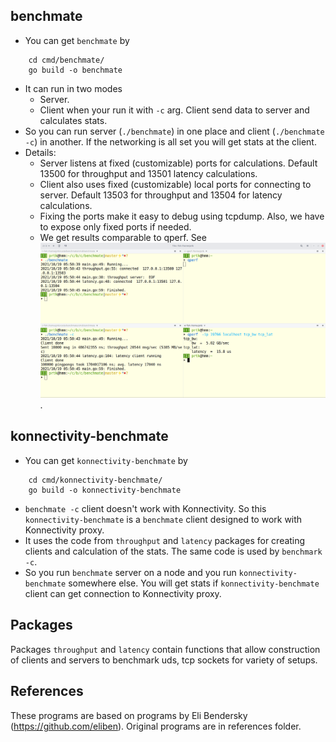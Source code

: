 ## benchmate

- You can get `benchmate` by

```
    cd cmd/benchmate/
    go build -o benchmate
```

- It can run in two modes
    - Server.
    - Client when your run it with `-c` arg. Client send data to server and calculates stats.
- So you can run server (`./benchmate`) in one place and client (`./benchmate -c`) in another. If the networking is all
  set you will get stats at the client.
- Details:
    - Server listens at fixed (customizable) ports for calculations. Default 13500 for throughput and 13501 latency
      calculations.
    - Client also uses fixed (customizable) local ports for connecting to server. Default 13503 for throughput and 13504
      for latency calculations.
    - Fixing the ports make it easy to debug using tcpdump. Also, we have to expose only fixed ports if needed.
    - We get results comparable to qperf. See ![screenshot](./benchmateVSqperf.png).

## konnectivity-benchmate

- You can get `konnectivity-benchmate` by

```
    cd cmd/konnectivity-benchmate/
    go build -o konnectivity-benchmate
```

- `benchmate -c` client doesn't work with Konnectivity. So this `konnectivity-benchmate` is a `benchmate` client designed to work
  with Konnectivity proxy.
- It uses the code from `throughput` and `latency` packages for creating clients and calculation of the stats. The same
  code is used by `benchmark -c`.
- So you run `benchmate` server on a node and you run `konnectivity-benchmate` somewhere else. You will get stats if `konnectivity-benchmate` client can get connection to Konnectivity proxy.

## Packages

Packages `throughput` and `latency` contain functions that allow construction of clients and servers to benchmark uds,
tcp sockets for variety of setups.

## References

These programs are based on programs by Eli Bendersky (https://github.com/eliben). Original programs are in references
folder. 